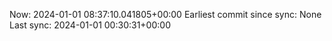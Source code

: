 Now: 2024-01-01 08:37:10.041805+00:00 Earliest commit since sync: None Last sync: 2024-01-01 00:30:31+00:00
